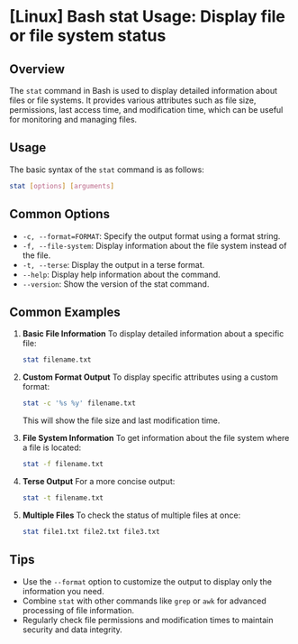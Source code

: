 # [Linux] Bash stat Usage: Display file or file system status

## Overview
The `stat` command in Bash is used to display detailed information about files or file systems. It provides various attributes such as file size, permissions, last access time, and modification time, which can be useful for monitoring and managing files.

## Usage
The basic syntax of the `stat` command is as follows:

```bash
stat [options] [arguments]
```

## Common Options
- `-c, --format=FORMAT`: Specify the output format using a format string.
- `-f, --file-system`: Display information about the file system instead of the file.
- `-t, --terse`: Display the output in a terse format.
- `--help`: Display help information about the command.
- `--version`: Show the version of the stat command.

## Common Examples

1. **Basic File Information**
   To display detailed information about a specific file:
   ```bash
   stat filename.txt
   ```

2. **Custom Format Output**
   To display specific attributes using a custom format:
   ```bash
   stat -c '%s %y' filename.txt
   ```
   This will show the file size and last modification time.

3. **File System Information**
   To get information about the file system where a file is located:
   ```bash
   stat -f filename.txt
   ```

4. **Terse Output**
   For a more concise output:
   ```bash
   stat -t filename.txt
   ```

5. **Multiple Files**
   To check the status of multiple files at once:
   ```bash
   stat file1.txt file2.txt file3.txt
   ```

## Tips
- Use the `--format` option to customize the output to display only the information you need.
- Combine `stat` with other commands like `grep` or `awk` for advanced processing of file information.
- Regularly check file permissions and modification times to maintain security and data integrity.